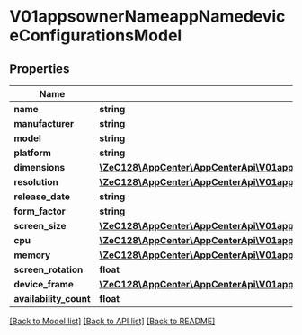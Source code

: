 # V01appsownerNameappNamedeviceConfigurationsModel

## Properties
Name | Type | Description | Notes
------------ | ------------- | ------------- | -------------
**name** | **string** |  | [optional] 
**manufacturer** | **string** |  | [optional] 
**model** | **string** |  | [optional] 
**platform** | **string** |  | [optional] 
**dimensions** | [**\ZeC128\AppCenter\AppCenterApi\V01appsownerNameappNamedeviceConfigurationsModelDimensions**](V01appsownerNameappNamedeviceConfigurationsModelDimensions.md) |  | [optional] 
**resolution** | [**\ZeC128\AppCenter\AppCenterApi\V01appsownerNameappNamedeviceConfigurationsModelResolution**](V01appsownerNameappNamedeviceConfigurationsModelResolution.md) |  | [optional] 
**release_date** | **string** |  | [optional] 
**form_factor** | **string** |  | [optional] 
**screen_size** | [**\ZeC128\AppCenter\AppCenterApi\V01appsownerNameappNamedeviceConfigurationsModelScreenSize**](V01appsownerNameappNamedeviceConfigurationsModelScreenSize.md) |  | [optional] 
**cpu** | [**\ZeC128\AppCenter\AppCenterApi\V01appsownerNameappNamedeviceConfigurationsModelCpu**](V01appsownerNameappNamedeviceConfigurationsModelCpu.md) |  | [optional] 
**memory** | [**\ZeC128\AppCenter\AppCenterApi\V01appsownerNameappNamedeviceConfigurationsModelMemory**](V01appsownerNameappNamedeviceConfigurationsModelMemory.md) |  | [optional] 
**screen_rotation** | **float** |  | [optional] 
**device_frame** | [**\ZeC128\AppCenter\AppCenterApi\V01appsownerNameappNamedeviceConfigurationsModelDeviceFrame**](V01appsownerNameappNamedeviceConfigurationsModelDeviceFrame.md) |  | [optional] 
**availability_count** | **float** |  | [optional] 

[[Back to Model list]](../README.md#documentation-for-models) [[Back to API list]](../README.md#documentation-for-api-endpoints) [[Back to README]](../README.md)


